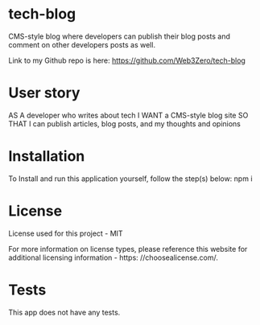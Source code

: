 # tech-blog

CMS-style blog where developers can publish their blog posts and comment on other developers posts as well.

Link to my Github repo is here: https://github.com/Web3Zero/tech-blog

# User story

AS A developer who writes about tech
I WANT a CMS-style blog site
SO THAT I can publish articles, blog posts, and my thoughts and opinions

# Installation

To Install and run this application yourself, follow the step(s) below:
npm i

# License

License used for this project - MIT

For more information on license types, please reference this website for additional licensing information - https: //choosealicense.com/.

# Tests

This app does not have any tests.
